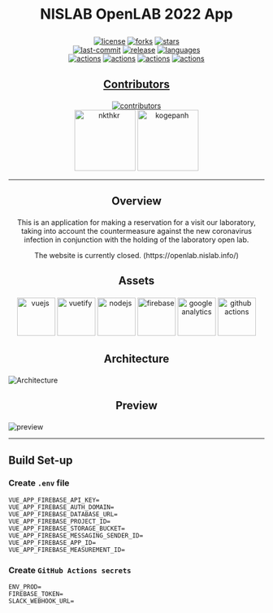 # <p align="center">NISLAB OpenLAB 2022 App</p>

<div align="center">
<a href="https://github.com/Kenny-NISLab/openlab-2021/blob/main/LICENSE"><img src="https://img.shields.io/github/license/Kenny-NISLab/openlab-2021" alt="license"></a>
<a href="https://github.com/Kenny-NISLab/openlab-2021"><img src="https://img.shields.io/github/forks/Kenny-NISLab/openlab-2021?style=social" alt="forks"></a>
<a href="https://github.com/Kenny-NISLab/openlab-2021"><img src="https://img.shields.io/github/stars/Kenny-NISLab/openlab-2021?style=social" alt="stars"></a>
</div>

<div align="center">
<a href="https://github.com/Kenny-NISLab/openlab-2021/commits/main"><img src="https://img.shields.io/github/last-commit/Kenny-NISLab/openlab-2021" alt="last-commit"></a>
<a href="https://github.com/Kenny-NISLab/openlab-2021/releases"><img src="https://img.shields.io/github/v/release/Kenny-NISLab/openlab-2021" alt="release"></a>
<a href="https://github.com/Kenny-NISLab/openlab-2021"><img src="https://img.shields.io/github/languages/top/Kenny-NISLab/openlab-2021" alt="languages"></a>
</div>

<div align="center">
<a href="https://github.com/Kenny-NISLab/openlab-2021/actions/workflows/push_main.yml"><img src="https://github.com/Kenny-NISLab/openlab-2021/workflows/Push%20Main%20Branch/badge.svg" alt="actions"></a>
<a href="https://github.com/Kenny-NISLab/openlab-2021/actions/workflows/pr_main.yml"><img src="https://github.com/Kenny-NISLab/openlab-2021/workflows/Pull%20Request%20Main%20Branch/badge.svg" alt="actions"></a>
<a href="https://github.com/Kenny-NISLab/openlab-2021/actions/workflows/push_develop.yml"><img src="https://github.com/Kenny-NISLab/openlab-2021/workflows/Push%20Develop%20Branch/badge.svg" alt="actions"></a>
<a href="https://github.com/Kenny-NISLab/openlab-2021/actions/workflows/pr_develop.yml"><img src="https://github.com/Kenny-NISLab/openlab-2021/workflows/Pull%20Request%20Develop%20Branch/badge.svg" alt="actions"></a>
</div>

## <p align="center"><a href="https://github.com/Kenny-NISLab/openlab-2021/graphs/contributors">Contributors</a></p>

<div align="center">
<a href="https://github.com/Kenny-NISLab/openlab-2021/graphs/contributors"><img src="https://img.shields.io/github/contributors/Kenny-NISLab/openlab-2021" alt="contributors"></a>
</div>

<div align="center">
<a href="https://github.com/nkthkr"><img src="https://avatars.githubusercontent.com/u/55532835?v=4" alt="nkthkr" height="120px"></a>
<a href="https://github.com/kogepanh"><img src="https://avatars.githubusercontent.com/u/49851726?v=4" alt="kogepanh" height="120px"></a>
</div>

---

## <p align="center">Overview</p>

<p align="center">This is an application for making a reservation for a visit our laboratory, taking into account the countermeasure against the new coronavirus infection in conjunction with the holding of the laboratory open lab.</p>

<p align="center">The website is currently closed. (https://openlab.nislab.info/)</p>

## <p align="center">Assets</p>

<p align="center">
<a href="https://vuejs.org/" target="_blank" rel="noopener noreferrer"><img src="https://user-images.githubusercontent.com/49851726/118399748-98847080-b699-11eb-856f-3fa39e8d2614.png" alt="vuejs" height="75px"></a>
<a href="https://vuetifyjs.com/" target="_blank" rel="noopener noreferrer"><img src="https://user-images.githubusercontent.com/49851726/118399751-9a4e3400-b699-11eb-808d-66515487c281.png" alt="vuetify" height="75px"></a>
<a href="https://nodejs.org/" target="_blank" rel="noopener noreferrer"><img src="https://user-images.githubusercontent.com/49851726/118399749-99b59d80-b699-11eb-9c17-aff36a255c09.png" alt="nodejs" height="75px"></a>
<a href="https://firebase.google.com/" target="_blank" rel="noopener noreferrer"><img src="https://user-images.githubusercontent.com/49851726/118399860-206a7a80-b69a-11eb-98ad-ba63047e2ccb.png" alt="firebase" height="75px"></a>
<a href="https://analytics.google.com/analytics/web" target="_blank" rel="noopener noreferrer"><img src="https://user-images.githubusercontent.com/49851726/118399753-9ae6ca80-b699-11eb-825e-1b444a70c0c4.png" alt="google analytics" height="75px"></a>
<a href="https://github.com/actions" target="_blank" rel="noopener noreferrer"><img src="https://user-images.githubusercontent.com/49851726/118399755-9b7f6100-b699-11eb-9f0c-3ede6da6ca90.png" alt="github actions" height="75px"></a>
</p>

## <p align="center">Architecture</p>

![Architecture](https://user-images.githubusercontent.com/49851726/105703760-0ec95f80-5f51-11eb-9ace-2b1514595ec2.png)

## <p align="center">Preview</p>

![preview](https://user-images.githubusercontent.com/49851726/105704969-e5a9ce80-5f52-11eb-8c8d-8bd0263a3bb9.gif)

---

## Build Set-up

### Create `.env` file

```.env
VUE_APP_FIREBASE_API_KEY=
VUE_APP_FIREBASE_AUTH_DOMAIN=
VUE_APP_FIREBASE_DATABASE_URL=
VUE_APP_FIREBASE_PROJECT_ID=
VUE_APP_FIREBASE_STORAGE_BUCKET=
VUE_APP_FIREBASE_MESSAGING_SENDER_ID=
VUE_APP_FIREBASE_APP_ID=
VUE_APP_FIREBASE_MEASUREMENT_ID=
```

### Create `GitHub Actions secrets`

```.env
ENV_PROD=
FIREBASE_TOKEN=
SLACK_WEBHOOK_URL=
```
